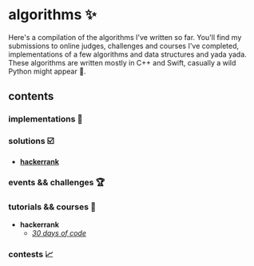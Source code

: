 # algorithms :sparkles:
Here's a compilation of the algorithms I've written so far. You'll find my submissions to online judges, challenges and courses I've completed, implementations of a few algorithms and data structures and yada yada. These algorithms are written mostly in C++ and Swift, casually a wild Python might appear :snake:.

## contents
### implementations :construction:
### solutions :ballot_box_with_check:
* **[hackerrank](https://github.com/lareenmelo/algorithms/tree/master/solutions/hackerrank)**
### events && challenges :trophy:
### tutorials && courses :notebook_with_decorative_cover:
* **hackerrank**
  * *[30 days of code](https://github.com/lareenmelo/algorithms/tree/master/solutions/hackerrank/tutorial/30-days-of-code)*
### contests :chart_with_upwards_trend: 
